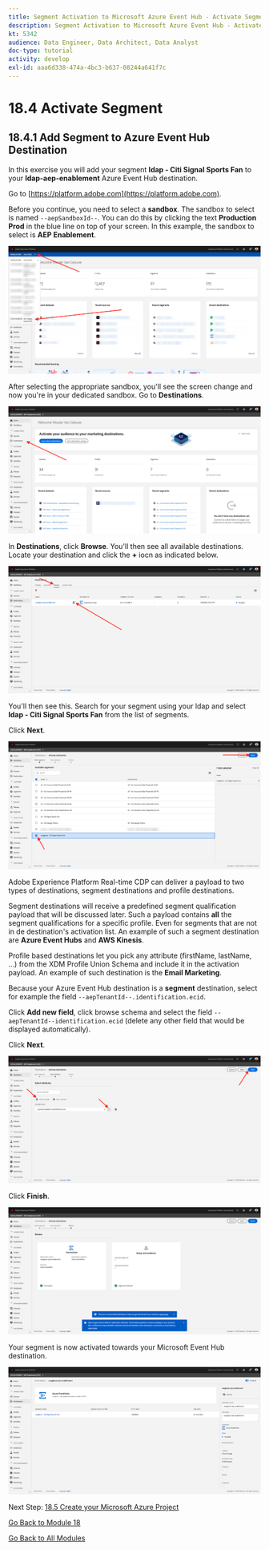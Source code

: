 ```yaml
---
title: Segment Activation to Microsoft Azure Event Hub - Activate Segment
description: Segment Activation to Microsoft Azure Event Hub - Activate Segment
kt: 5342
audience: Data Engineer, Data Architect, Data Analyst
doc-type: tutorial
activity: develop
exl-id: aaa6d338-474a-4bc3-b637-08244a641f7c
---
```

# 18.4 Activate Segment

## 18.4.1 Add Segment to Azure Event Hub Destination

In this exercise you will add your segment **ldap - Citi Signal Sports Fan** to your **ldap-aep-enablement** Azure Event Hub destination.

Go to [https://platform.adobe.com](https://platform.adobe.com).

Before you continue, you need to select a **sandbox**. The sandbox to select is named `--aepSandboxId--`. You can do this by clicking the text **Production Prod** in the blue line on top of your screen. In this example, the sandbox to select is **AEP Enablement**.

![Data Ingestion](./images/sb1.png)

After selecting the appropriate sandbox, you'll see the screen change and now you're in your dedicated sandbox. Go to **Destinations**. 

![Data Ingestion](./images/sb2a.png)

In **Destinations**, click **Browse**. You'll then see all available destinations. Locate your destination and click the **+** iocn as indicated below.

![5-01-select-destination.png](./images/5-01-select-destination.png)

You'll then see this. Search for your segment using your ldap and select **ldap - Citi Signal Sports Fan** from the list of segments.

Click **Next**.

![5-04-select-segment.png](./images/5-04-select-segment.png)

Adobe Experience Platform Real-time CDP can deliver a payload to two types of destinations, segment destinations and profile destinations.

Segment destinations will receive a predefined segment qualification payload that will be discussed later. Such a payload contains **all** the segment qualifications for a specific profile. Even for segments that are not in de destination's activation list. An example of such a segment destination are **Azure Event Hubs** and **AWS Kinesis**.

Profile based destinations let you pick any attribute (firstName, lastName, ...) from the XDM Profile Union Schema and include it in the activation payload. An example of such destination is the **Email Marketing**.

Because your Azure Event Hub destination is a **segment** destination, select for example the field `--aepTenantId--.identification.ecid`. 

Click **Add new field**, click browse schema and select the field `--aepTenantId--identification.ecid` (delete any other field that would be displayed automatically).

Click **Next**.

![5-05-select-attributes.png](./images/5-05-select-attributes.png)

Click **Finish**.

![5-06-destination-finish.png](./images/5-06-destination-finish.png)

Your segment is now activated towards your Microsoft Event Hub destination.

![5-07-destination-segment-added.png](./images/5-07-destination-segment-added.png)

Next Step: [18.5 Create your Microsoft Azure Project](./ex5.md)

[Go Back to Module 18](./segment-activation-microsoft-azure-eventhub.md)

[Go Back to All Modules](./../../overview.md)
